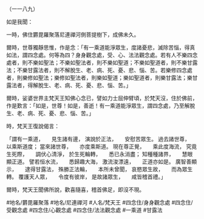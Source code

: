 （一一八九）

如是我聞：

一時，佛住欝毘羅聚落尼連禪河側菩提樹下，成佛未久。

爾時，世尊獨靜思惟，作是念：「有一乘道能淨眾生，度諸憂悲，滅除苦惱，得真如法，謂四念處。何等為四？身身觀念處，受、心、法法觀念處。若有人不樂四念處者，則不樂如聖法；不樂如聖法者，則不樂如聖道；不樂如聖道者，則不樂甘露法；不樂甘露法者，則不解脫生、老、病、死、憂、悲、惱、苦。若樂修四念處者，則樂修如聖法；樂修如聖法者，則樂如聖道；樂如聖道者，則樂甘露法；樂甘露法者，得解脫生、老、病、死、憂、悲、惱、苦。」

爾時，娑婆世界主梵天王知佛心念已，譬如力士屈伸臂頃，於梵天沒，住於佛前，作是歎言：「如是，世尊！如是，善逝！有一乘道能淨眾生，謂四念處，乃至解脫生、老、病、死、憂、悲、惱、苦。」

時，梵天王復說偈言：

「謂有一乘道，　　見生諸有邊，
演說於正法，　　安慰苦眾生。
過去諸世尊，　　以乘斯道度；
當來諸世尊，　　亦度乘斯道。
現在尊正覺，　　乘此度海流，
究竟生死際，　　調伏心清淨，
於生死輪轉，　　悉已永消盡；
知種種諸界，　　慧眼顯正道。
譬若恒水流，　　悉歸趣大海，
激流浚漂遠，　　正道亦如是。
廣智善顯示，　　逮得甘露法，
殊勝正法輪，　　本所未曾聞，
哀愍眾生故，　　而為眾生轉。
覆護天人眾，　　令度有彼岸，
是故諸眾生，　　咸皆稽首禮。」

爾時，梵天王聞佛所說，歡喜隨喜，稽首佛足，即沒不現。

#地名/欝毘羅聚落
#地名/尼連禪河
#人名/梵天王
#四念住/身身觀念處
#四念住/受觀念處
#四念住/心觀念處
#四念住/法法觀念處
#一乘道
#甘露法
